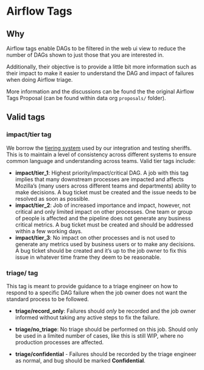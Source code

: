 # Airflow Tags

## Why
Airflow tags enable DAGs to be filtered in the web ui view to reduce the number of DAGs shown to just those that you are interested in.

Additionally, their objective is to provide a little bit more information such as their impact to make it easier to understand the DAG and impact of failures when doing Airflow triage.

More information and the discussions can be found the the original Airflow Tags Proposal (can be found within data org `proposals/` folder).

## Valid tags

### impact/tier tag

We borrow the [tiering system](https://wiki.mozilla.org/Sheriffing/Job_Visibility_Policy#Overview_of_the_Job_Visibility_Tiers) used by our integration and testing sheriffs. This is to maintain a level of consistency across different systems to ensure common language and understanding across teams. Valid tier tags include:

- **impact/tier_1**: Highest priority/impact/critical DAG. A job with this tag implies that many downstream processes are impacted and affects Mozilla’s (many users across different teams and departments) ability to make decisions. A bug ticket must be created and the issue needs to be resolved as soon as possible.
- **impact/tier_2**:  Job of increased importance and impact, however, not critical and only limited impact on other processes. One team or group of people is affected and the pipeline does not generate any business critical metrics. A bug ticket must be created and should be addressed within a few working days.
- **impact/tier_3**: No impact on other processes and is not used to generate any metrics used by business users or to make any decisions. A bug ticket should be created and it’s up to the job owner to fix this issue in whatever time frame they deem to be reasonable.

### triage/ tag

This tag is meant to provide guidance to a triage engineer on how to respond to a specific DAG failure when the job owner does not want the standard process to be followed.

- **triage/record_only**: Failures should _only_ be recorded and the job owner informed without taking any active steps to fix the failure.

- **triage/no_triage**: No triage should be performed on this job. Should only be used in a limited number of cases, like this is still WIP, where no production processes are affected.

- **triage/confidential** - Failures should be recorded by the triage engineer as normal, and bug should be marked **Confidential**.
